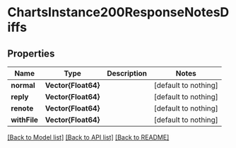 # ChartsInstance200ResponseNotesDiffs


## Properties
Name | Type | Description | Notes
------------ | ------------- | ------------- | -------------
**normal** | **Vector{Float64}** |  | [default to nothing]
**reply** | **Vector{Float64}** |  | [default to nothing]
**renote** | **Vector{Float64}** |  | [default to nothing]
**withFile** | **Vector{Float64}** |  | [default to nothing]


[[Back to Model list]](../README.md#models) [[Back to API list]](../README.md#api-endpoints) [[Back to README]](../README.md)


